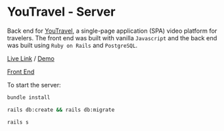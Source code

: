 # YouTravel - Server

Back end for [YouTravel](https://github.com/jeffreyc86/youtravel-demo/), a single-page application (SPA) video platform for travelers. The front end was built with vanilla `Javascript` and the back end was built using `Ruby on Rails` and `PostgreSQL`.

[Live Link](https://youtravel.netlify.app/) / [Demo](https://www.loom.com/share/7fd0bb35571a4eb8bfdef9d2c4ea1c3e)

[Front End](https://github.com/jeffreyc86/youtravel-frontend)

To start the server:

```bash
bundle install
```

```bash
rails db:create && rails db:migrate
```

```bash
rails s
```